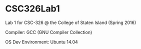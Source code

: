 # CSC326Lab1
Lab 1 for CSC-326 @ the College of Staten Island (Spring 2016)

Compiler: GCC (GNU Compiler Collection)

OS Dev Environment: Ubuntu 14.04
